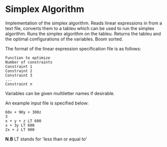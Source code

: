 # Simplex Algorithm

Implementation of the simplex algorithm. Reads linear expressions in from a text file, converts them to a tableu which can be used to run the simplex algorithm. Runs the simplex algorithm on the tableu. Returns the tableu and the optimal configurations of the variables. Boom sorted.


The format of the linear expression specification file is as follows:

```
Function to optimize
Number of constraints
Constraint 1
Constraint 2
Constraint 3
...
Constraint n
```

Variables can be given multiletter names if desirable.

An example input file is specified below:
```
60x + 90y + 300z
3
x + y + z LT 600
x + 3y LT 600
2x + z LT 900
```
**N.B** LT stands for 'less than or equal to'

